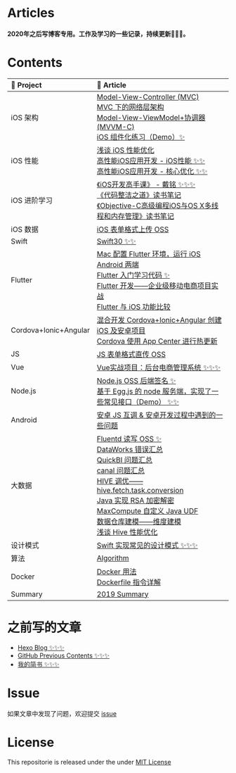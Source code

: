 # Articles

#### 2020年之后写博客专用。工作及学习的一些记录，持续更新💪💪💪。

# Contents

| 🐝 Project | 🏃 Article |
|:-------|:-------|
| iOS 架构 | [Model-View-Controller (MVC)](https://github.com/liuzhongning/Articles/blob/master/contents/Model-View-Controller%20(MVC).md) <br> [MVC 下的网络层架构](https://github.com/liuzhongning/Articles/blob/master/contents/MVC%20下的网络层架构.md) <br> [Model-View-ViewModel+协调器 (MVVM-C)](https://github.com/liuzhongning/Articles/blob/master/contents/Model-View-ViewModel%2B协调器%20(MVVM-C).md) <br> [iOS 组件化练习（Demo）✨](https://github.com/liuzhongning/iOS-Component)|
| iOS 性能 | [浅谈 iOS 性能优化](https://github.com/liuzhongning/Articles/blob/master/contents/浅谈%20iOS%20性能优化.md) <br> [高性能iOS应用开发 - iOS性能 ✨✨](https://github.com/liuzhongning/Articles/blob/master/contents/High-performance-iOS-application-development/高性能iOS应用开发%20-%20iOS性能.md) <br> [高性能iOS应用开发 - 核心优化 ✨✨](https://github.com/liuzhongning/Articles/blob/master/contents/High-performance-iOS-application-development/高性能iOS应用开发%20-%20核心优化.md)|
| iOS 进阶学习 | [《iOS开发高手课》 - 戴铭 ✨✨✨](https://github.com/liuzhongning/Articles/blob/master/contents/study_ming.md) <br> [《代码整洁之道》读书笔记](https://github.com/liuzhongning/Articles/blob/master/contents/iOS%20Reading%20Notes/《代码整洁之道》读书笔记.md) <br> [《Objective-C高级编程iOS与OS X多线程和内存管理》读书笔记](https://github.com/liuzhongning/Articles/blob/master/contents/iOS%20Reading%20Notes/《Objective-C高级编程iOS与OS%20X多线程和内存管理》读书笔记.md)|
| iOS 数据 | [iOS 表单格式上传 OSS](https://github.com/liuzhongning/Articles/blob/master/contents/iOS%20表单格式上传%20OSS.md)|
| Swift | [Swift30 ✨✨](https://github.com/liuzhongning/Swift30)|
| Flutter | [Mac 配置 Flutter 环境，运行 iOS Android 两端](https://github.com/liuzhongning/Articles/blob/master/contents/Flutter/Mac%20配置%20Flutter%20环境，运行%20iOS%20Android%20两端.md) <br> [Flutter 入门学习代码 ✨](https://github.com/liuzhongning/hello_flutter) <br> [Flutter 开发——企业级移动电商项目实战](https://github.com/liuzhongning/flutter_shop) <br> [Flutter 与 iOS 功能比较](https://github.com/liuzhongning/Articles/blob/master/contents/Flutter/Flutter%20与%20iOS%20功能比较.md) |
| Cordova+Ionic+Angular | [混合开发 Cordova+Ionic+Angular 创建 iOS 及安卓项目](https://github.com/liuzhongning/Articles/blob/master/contents/混合开发%20Cordova%2BIonic%2BAngular%20创建%20iOS%20及安卓项目.md) <br> [Cordova 使用 App Center 进行热更新](https://github.com/liuzhongning/Articles/blob/master/contents/Cordova%20使用%20App%20Center%20进行热更新.md) |
| JS| [JS 表单格式直传 OSS](https://github.com/liuzhongning/Articles/blob/master/contents/JS%20表单格式直传%20OSS.md)|
| Vue| [Vue实战项目：后台电商管理系统 ✨✨✨](https://github.com/liuzhongning/vue_shop)|
| Node.js | [Node.js OSS 后端签名 ✨](https://github.com/liuzhongning/Articles/blob/master/contents/Node.js%20OSS%20后端签名.md) <br> [基于 Egg.js 的 node 服务端，实现了一些常见接口（Demo） ✨✨](https://github.com/liuzhongning/PracticeService)|
| Android | [安卓 JS 互调 & 安卓开发过程中遇到的一些问题](https://github.com/liuzhongning/Articles/blob/master/contents/安卓%20JS%20互调%20%26%20安卓开发过程中遇到的一些问题.md)|
| 大数据 | [Fluentd 读写 OSS ✨](https://github.com/liuzhongning/Articles/blob/master/contents/BigData/Fluentd%20读写%20OSS.md) <br> [DataWorks 错误汇总](https://github.com/liuzhongning/Articles/blob/master/contents/BigData/DataWorks%20错误汇总.md) <br> [QuickBI 问题汇总](https://github.com/liuzhongning/Articles/blob/master/contents/BigData/QuickBI%20问题汇总.md) <br> [canal 问题汇总](https://github.com/liuzhongning/Articles/blob/master/contents/BigData/canal%20问题汇总.md) <br> [HIVE 调优—— hive.fetch.task.conversion](https://github.com/liuzhongning/Articles/blob/master/contents/BigData/HIVE%20调优——%20hive.fetch.task.conversion.md) <br> [Java 实现 RSA 加密解密](https://github.com/liuzhongning/Articles/blob/master/contents/BigData/Java%20实现%20RSA%20加密解密.md) <br> [MaxCompute 自定义 Java UDF](https://github.com/liuzhongning/Articles/blob/master/contents/BigData/MaxCompute%20自定义%20Java%20UDF.md) <br> [数据仓库建模——维度建模](https://github.com/liuzhongning/Articles/blob/master/contents/BigData/数据仓库建模——维度建模.md) <br> [浅谈 Hive 性能优化](https://github.com/liuzhongning/Articles/blob/master/contents/BigData/浅谈%20Hive%20性能优化.md) | 
| 设计模式 | [Swift 实现常见的设计模式 ✨✨✨](https://github.com/liuzhongning/Design-Patterns)|
| 算法 | [Algorithm](https://github.com/liuzhongning/Algorithm)|
| Docker | [Docker 用法](https://github.com/liuzhongning/Articles/blob/master/contents/Docker/Docker%20用法.md)  <br>  [Dockerfile 指令详解](https://github.com/liuzhongning/Articles/blob/master/contents/Docker/Dockerfile%20指令详解.md)|
| Summary | [2019 Summary](https://github.com/liuzhongning/Articles/blob/master/contents/2019年终总结.md)|


# 之前写的文章

- [Hexo Blog ✨✨✨](https://liuzhongning.github.io)
- [GitHub Previous Contents ✨✨✨](https://github.com/liuzhongning/Articles/blob/master/contents/Previous%20Contents.md)
- [我的简书 ✨✨✨](https://www.jianshu.com/u/4f54fbd2ea5f)


# Issue

如果文章中发现了问题，欢迎提交 [issue](https://github.com/liuzhongning/Articles/issues)

# License

This repositorie is released under the under [MIT License](https://github.com/liuzhongning/Articles/blob/master/LICENSE)

